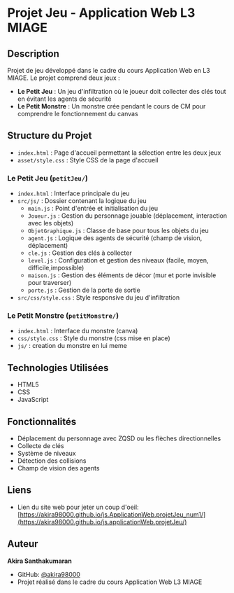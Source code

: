 # Projet Jeu - Application Web L3 MIAGE

##  Description
Projet de jeu développé dans le cadre du cours Application Web en L3 MIAGE. Le projet comprend deux jeux :
- **Le Petit Jeu** : Un jeu d'infiltration où le joueur doit collecter des clés tout en évitant les agents de sécurité
- **Le Petit Monstre** : Un monstre crée pendant le cours de CM pour comprendre le fonctionnement du canvas



##  Structure du Projet

- `index.html` : Page d'accueil permettant la sélection entre les deux jeux
- `asset/style.css` : Style CSS de la page d'accueil

### Le Petit Jeu (`petitJeu/`)
- `index.html` : Interface principale du jeu 
- `src/js/` : Dossier contenant la logique du jeu
  - `main.js` : Point d'entrée et initialisation du jeu
  - `Joueur.js` : Gestion du personnage jouable (déplacement, interaction avec les objets)
  - `ObjetGraphique.js` : Classe de base pour tous les objets du jeu
  - `agent.js` : Logique des agents de sécurité (champ de vision, déplacement)
  - `cle.js` : Gestion des clés à collecter 
  - `level.js` : Configuration et gestion des niveaux (facile, moyen, difficile,impossible)
  - `maison.js` : Gestion des éléments de décor (mur et porte invisible pour traverser)
  - `porte.js` : Gestion de la porte de sortie
- `src/css/style.css` : Style responsive du jeu d'infiltration

### Le Petit Monstre (`petitMonstre/`)
- `index.html` : Interface du monstre (canva)
- `css/style.css` : Style du monstre (css mise en place)
- `js/` : creation du monstre en lui meme 

##  Technologies Utilisées
- HTML5
- CSS
- JavaScript 

## Fonctionnalités
- Déplacement du personnage avec ZQSD ou les flèches directionnelles
- Collecte de clés
- Système de niveaux
- Détection des collisions
- Champ de vision des agents

## Liens
- Lien du site web pour jeter un coup d'oeil: [https://akira98000.github.io/js.ApplicationWeb.projetJeu_num1/](https://akira98000.github.io/js.applicationWeb.projetJeu/)

## Auteur
**Akira Santhakumaran**
- GitHub: [@akira98000](https://github.com/akira98000)
- Projet réalisé dans le cadre du cours Application Web L3 MIAGE
 
